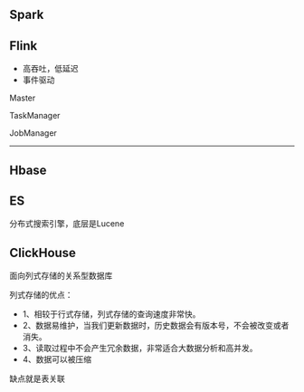 
## Spark




## Flink



- 高吞吐，低延迟
- 事件驱动


Master 

TaskManager

JobManager 


---

## Hbase



## ES
分布式搜索引擎，底层是Lucene

## ClickHouse
面向列式存储的关系型数据库

列式存储的优点：
- 1、相较于行式存储，列式存储的查询速度非常快。
- 2、数据易维护，当我们更新数据时，历史数据会有版本号，不会被改变或者消失。
- 3、读取过程中不会产生冗余数据，非常适合大数据分析和高并发。
- 4、数据可以被压缩

缺点就是表关联
